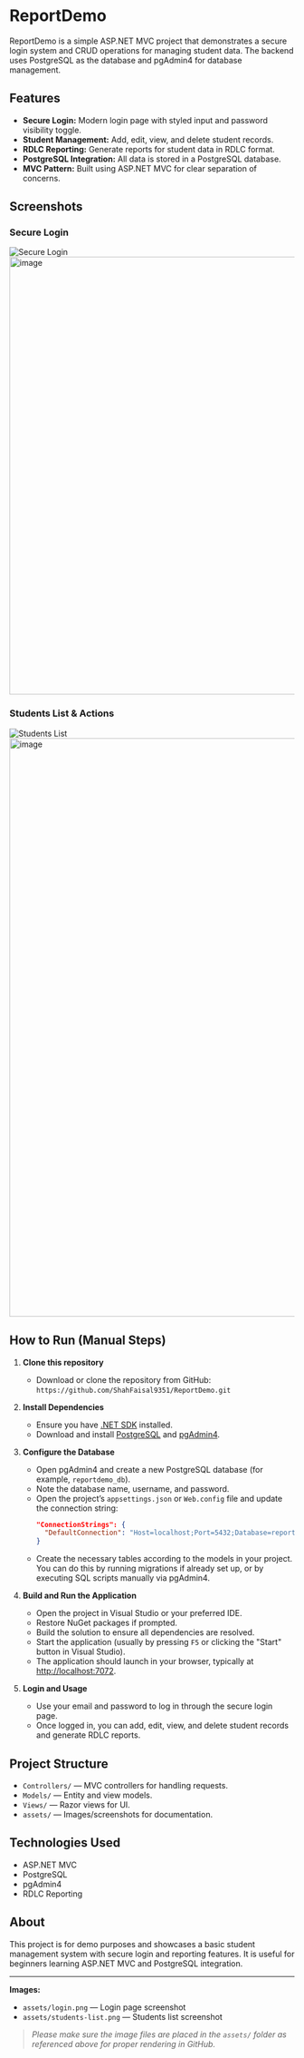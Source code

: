 # ReportDemo

ReportDemo is a simple ASP.NET MVC project that demonstrates a secure login system and CRUD operations for managing student data. The backend uses PostgreSQL as the database and pgAdmin4 for database management.

## Features

- **Secure Login:** Modern login page with styled input and password visibility toggle.
- **Student Management:** Add, edit, view, and delete student records.
- **RDLC Reporting:** Generate reports for student data in RDLC format.
- **PostgreSQL Integration:** All data is stored in a PostgreSQL database.
- **MVC Pattern:** Built using ASP.NET MVC for clear separation of concerns.

## Screenshots

### Secure Login
![Secure Login](assets/login.png)<img width="505" height="772" alt="image" src="https://github.com/user-attachments/assets/875eec12-fe12-4fbf-9410-753ad556166a" />


### Students List & Actions
![Students List](assets/students-list.png)<img width="1920" height="1020" alt="image" src="https://github.com/user-attachments/assets/8379dfa3-f963-4781-8dc2-33d9fae4ba0c" />


## How to Run (Manual Steps)

1. **Clone this repository**
   - Download or clone the repository from GitHub:  
     `https://github.com/ShahFaisal9351/ReportDemo.git`

2. **Install Dependencies**
   - Ensure you have [.NET SDK](https://dotnet.microsoft.com/download) installed.
   - Download and install [PostgreSQL](https://www.postgresql.org/download/) and [pgAdmin4](https://www.pgadmin.org/download/).

3. **Configure the Database**
   - Open pgAdmin4 and create a new PostgreSQL database (for example, `reportdemo_db`).
   - Note the database name, username, and password.
   - Open the project’s `appsettings.json` or `Web.config` file and update the connection string:
     ```json
     "ConnectionStrings": {
       "DefaultConnection": "Host=localhost;Port=5432;Database=reportdemo_db;Username=YOUR_USER;Password=YOUR_PASSWORD"
     }
     ```
   - Create the necessary tables according to the models in your project. You can do this by running migrations if already set up, or by executing SQL scripts manually via pgAdmin4.

4. **Build and Run the Application**
   - Open the project in Visual Studio or your preferred IDE.
   - Restore NuGet packages if prompted.
   - Build the solution to ensure all dependencies are resolved.
   - Start the application (usually by pressing `F5` or clicking the "Start" button in Visual Studio).
   - The application should launch in your browser, typically at [http://localhost:7072](http://localhost:7072).

5. **Login and Usage**
   - Use your email and password to log in through the secure login page.
   - Once logged in, you can add, edit, view, and delete student records and generate RDLC reports.

## Project Structure

- `Controllers/` — MVC controllers for handling requests.
- `Models/` — Entity and view models.
- `Views/` — Razor views for UI.
- `assets/` — Images/screenshots for documentation.

## Technologies Used

- ASP.NET MVC
- PostgreSQL
- pgAdmin4
- RDLC Reporting

## About

This project is for demo purposes and showcases a basic student management system with secure login and reporting features. It is useful for beginners learning ASP.NET MVC and PostgreSQL integration.

---

**Images:**  
- `assets/login.png` — Login page screenshot  
- `assets/students-list.png` — Students list screenshot

> _Please make sure the image files are placed in the `assets/` folder as referenced above for proper rendering in GitHub._
